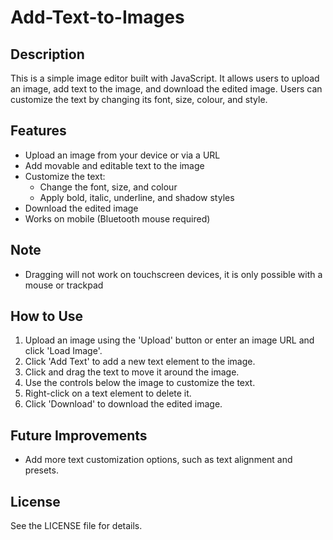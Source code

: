 # Add-Text-to-Images

## Description
This is a simple image editor built with JavaScript. It allows users to upload an image, add text to the image, and download the edited image. Users can customize the text by changing its font, size, colour, and style.

## Features
- Upload an image from your device or via a URL
- Add movable and editable text to the image
- Customize the text:
  - Change the font, size, and colour
  - Apply bold, italic, underline, and shadow styles
- Download the edited image
- Works on mobile (Bluetooth mouse required)

## Note
- Dragging will not work on touchscreen devices, it is only possible with a mouse or trackpad

## How to Use
1. Upload an image using the 'Upload' button or enter an image URL and click 'Load Image'.
2. Click 'Add Text' to add a new text element to the image.
3. Click and drag the text to move it around the image.
4. Use the controls below the image to customize the text.
5. Right-click on a text element to delete it.
6. Click 'Download' to download the edited image.

## Future Improvements
- Add more text customization options, such as text alignment and presets.


## License
See the LICENSE file for details.
